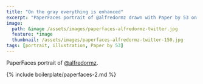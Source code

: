 ```yaml
---
title: "On the gray everything is enhanced"
excerpt: "PaperFaces portrait of @alfredormz drawn with Paper by 53 on an iPad."
image: 
  path: &image /assets/images/paperfaces-alfredormz-twitter.jpg 
  feature: *image
  thumbnail: /assets/images/paperfaces-alfredormz-twitter-150.jpg
tags: [portrait, illustration, Paper by 53]
---
```


PaperFaces portrait of [@alfredormz](https://twitter.com/alfredormz).

{% include boilerplate/paperfaces-2.md %}
